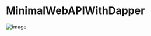 # MinimalWebAPIWithDapper
![image](https://github.com/byznzco/MinimalWebAPIWithDapper/assets/85300745/61cbe29d-76aa-48b6-a888-2eea883ff8fe)
